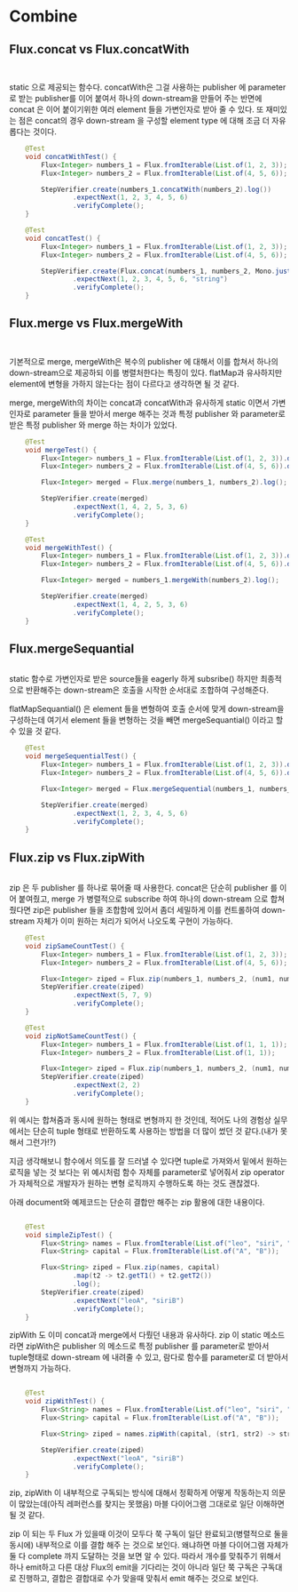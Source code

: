 # Combine

## Flux.concat vs Flux.concatWith

<figure><img src="../../.gitbook/assets/image (6).png" alt=""><figcaption></figcaption></figure>

<figure><img src="../../.gitbook/assets/image (7).png" alt=""><figcaption></figcaption></figure>

static 으로 제공되는 함수다. concatWith은 그걸 사용하는 publisher 에 parameter로 받는 publisher를 이어 붙여서 하나의 down-stream을 만들어 주는 반면에 concat 은 이어 붙이기위한 여러 element 들을 가변인자로 받아 줄 수 있다. 또 재미있는 점은 concat의 경우 down-stream 을 구성할 element type 에 대해 조금 더 자유롭다는 것이다.

```java
    @Test
    void concatWithTest() {
        Flux<Integer> numbers_1 = Flux.fromIterable(List.of(1, 2, 3));
        Flux<Integer> numbers_2 = Flux.fromIterable(List.of(4, 5, 6));

        StepVerifier.create(numbers_1.concatWith(numbers_2).log())
                .expectNext(1, 2, 3, 4, 5, 6)
                .verifyComplete();
    }

    @Test
    void concatTest() {
        Flux<Integer> numbers_1 = Flux.fromIterable(List.of(1, 2, 3));
        Flux<Integer> numbers_2 = Flux.fromIterable(List.of(4, 5, 6));

        StepVerifier.create(Flux.concat(numbers_1, numbers_2, Mono.just("string")).log())
                .expectNext(1, 2, 3, 4, 5, 6, "string")
                .verifyComplete();
    }

```





## Flux.merge vs Flux.mergeWith

<figure><img src="../../.gitbook/assets/image (35).png" alt=""><figcaption></figcaption></figure>

<figure><img src="../../.gitbook/assets/image (9).png" alt=""><figcaption></figcaption></figure>

기본적으로 merge, mergeWith은 복수의 publisher 에 대해서 이를 합쳐서 하나의 down-stream으로 제공하되 이를 병렬처한다는 특징이 있다. flatMap과 유사하지만 element에 변형을 가하지 않는다는 점이 다르다고 생각하면 될 것 같다.

merge, mergeWith의 차이는 concat과 concatWith과 유사하게 static 이면서 가변인자로 parameter 들을 받아서 merge 해주는 것과 특정 publisher 와 parameter로 받은 특정 publisher 와 merge 하는 차이가 있었다.

```java
    @Test
    void mergeTest() {
        Flux<Integer> numbers_1 = Flux.fromIterable(List.of(1, 2, 3)).delayElements(Duration.ofMillis(100));
        Flux<Integer> numbers_2 = Flux.fromIterable(List.of(4, 5, 6)).delayElements(Duration.ofMillis(110));

        Flux<Integer> merged = Flux.merge(numbers_1, numbers_2).log();

        StepVerifier.create(merged)
                .expectNext(1, 4, 2, 5, 3, 6)
                .verifyComplete();
    }

    @Test
    void mergeWithTest() {
        Flux<Integer> numbers_1 = Flux.fromIterable(List.of(1, 2, 3)).delayElements(Duration.ofMillis(100));
        Flux<Integer> numbers_2 = Flux.fromIterable(List.of(4, 5, 6)).delayElements(Duration.ofMillis(110));

        Flux<Integer> merged = numbers_1.mergeWith(numbers_2).log();

        StepVerifier.create(merged)
                .expectNext(1, 4, 2, 5, 3, 6)
                .verifyComplete();
    }
```





## Flux.mergeSequantial

<figure><img src="../../.gitbook/assets/image (4).png" alt=""><figcaption></figcaption></figure>

static 함수로 가변인자로 받은 source들을 eagerly 하게 subsribe() 하지만 최종적으로 반환해주는 down-stream은 호출을 시작한 순서대로 조합하여 구성해준다.

flatMapSequantial() 은 element 들을 변형하여 호출 순서에 맞게 down-stream을 구성하는데 여기서 element 들을 변형하는 것을 빼면 mergeSequantial() 이라고 할 수 있을 것 같다.

```java
    @Test
    void mergeSequentialTest() {
        Flux<Integer> numbers_1 = Flux.fromIterable(List.of(1, 2, 3)).delayElements(Duration.ofMillis(100));
        Flux<Integer> numbers_2 = Flux.fromIterable(List.of(4, 5, 6)).delayElements(Duration.ofMillis(110));

        Flux<Integer> merged = Flux.mergeSequential(numbers_1, numbers_2).log();

        StepVerifier.create(merged)
                .expectNext(1, 2, 3, 4, 5, 6)
                .verifyComplete();
    }
```





## Flux.zip vs Flux.zipWith

<figure><img src="../../.gitbook/assets/image (29).png" alt=""><figcaption></figcaption></figure>

zip 은 두 publisher 를 하나로 묶어줄 때 사용한다. concat은 단순히 publisher 를 이어 붙여줬고, merge 가 병렬적으로 subscribe 하여 하나의 down-stream 으로 합쳐줬다면 zip은 publisher 들을 조합함에 있어서 좀더 세밀하게 이를 컨트롤하여 down-stream 자체가 이미 원하는 처리가 되어서 나오도록 구현이 가능하다.

```java
    @Test
    void zipSameCountTest() {
        Flux<Integer> numbers_1 = Flux.fromIterable(List.of(1, 2, 3));
        Flux<Integer> numbers_2 = Flux.fromIterable(List.of(4, 5, 6));

        Flux<Integer> ziped = Flux.zip(numbers_1, numbers_2, (num1, num2) -> num1 + num2).log();
        StepVerifier.create(ziped)
                .expectNext(5, 7, 9)
                .verifyComplete();
    }

    @Test
    void zipNotSameCountTest() {
        Flux<Integer> numbers_1 = Flux.fromIterable(List.of(1, 1, 1));
        Flux<Integer> numbers_2 = Flux.fromIterable(List.of(1, 1));

        Flux<Integer> ziped = Flux.zip(numbers_1, numbers_2, (num1, num2) -> num1 + num2).log();
        StepVerifier.create(ziped)
                .expectNext(2, 2)
                .verifyComplete();
    }

```



위 예시는 합쳐줌과 동시에 원하는 형태로 변형까지 한 것인데, 적어도 나의 경험상 실무에서는 단순히 tuple 형태로 반환하도록 사용하는 방법을 더 많이 썼던 것 같다.(내가 못해서 그런가!?)

지금 생각해보니 함수에서 의도를 잘 드러낼 수 있다면 tuple로 가져와서 밑에서 원하는 로직을 넣는 것 보다는 위 예시처럼 함수 자체를 parameter로 넣어줘서 zip operator 가 자체적으로 개발자가 원하는 변형 로직까지 수행하도록 하는 것도 괜찮겠다.



아래 document와 예제코드는 단순히 결합만 해주는 zip 활용에 대한 내용이다.

<figure><img src="../../.gitbook/assets/image (37).png" alt=""><figcaption></figcaption></figure>

```java
    @Test
    void simpleZipTest() {
        Flux<String> names = Flux.fromIterable(List.of("leo", "siri", "jbl"));
        Flux<String> capital = Flux.fromIterable(List.of("A", "B"));

        Flux<String> ziped = Flux.zip(names, capital)
                .map(t2 -> t2.getT1() + t2.getT2())
                .log();
        StepVerifier.create(ziped)
                .expectNext("leoA", "siriB")
                .verifyComplete();
    }
```



zipWith 도 이미 concat과 merge에서 다뤘던 내용과 유사하다. zip 이 static 메소드라면 zipWith은 publisher 의 메소드로 특정 publisher 를 parameter로 받아서 tuple형태로 down-stream 에 내려줄 수 있고, 람다로 함수를 parameter로 더 받아서 변형까지 가능하다.

<figure><img src="../../.gitbook/assets/image (34).png" alt=""><figcaption></figcaption></figure>

```java
    @Test
    void zipWithTest() {
        Flux<String> names = Flux.fromIterable(List.of("leo", "siri", "jbl"));
        Flux<String> capital = Flux.fromIterable(List.of("A", "B"));

        Flux<String> ziped = names.zipWith(capital, (str1, str2) -> str1 + str2).log();

        StepVerifier.create(ziped)
                .expectNext("leoA", "siriB")
                .verifyComplete();
    }

```



zip, zipWith 이 내부적으로 구독되는 방식에 대해서 정확하게 어떻게 작동하는지 의문이 많았는데(아직 레퍼런스를 찾지는 못했음) 마블 다이어그램 그대로로 일단 이해하면 될 것 같다.

zip 이 되는 두 Flux 가 있을때 이것이 모두다 쭉 구독이 일단 완료되고(병렬적으로 둘을 동시에) 내부적으로 이를 결합 해주 는 것으로 보인다. 왜냐하면 마블 다이어그램 자체가 둘 다 complete 까지 도달하는 것을 보면 알 수 있다. 따라서 개수를 맞춰주기 위해서 하나 emit하고 다른 대상 Flux의 emit을 기다리는 것이 아니라 일단 쭉 구독은 구독대로 진행하고, 결합은 결합대로 수가 맞을때 맞춰서 emit 해주는 것으로 보인다.
